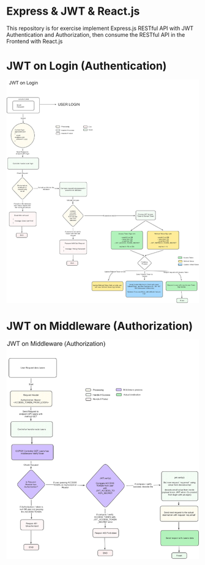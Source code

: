 # Express & JWT & React.js

This repository is for exercise implement Express.js RESTful API with JWT Authentication and Authorization, then consume the RESTful API in the Frontend with React.js

# JWT on Login (Authentication)

![JWT on Login](backend/assets/img/JTW-on-Login.png)

# JWT on Middleware (Authorization)

![JWT on Middleware](backend/assets/img/JWT-on-Middleware.png)
